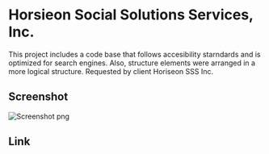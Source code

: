 # Horsieon Social Solutions Services, Inc.

This project includes a code base that follows accesibility starndards and is optimized for search engines. 
Also, structure elements were arranged in a more logical structure.
Requested by client Horiseon SSS Inc.


## Screenshot

![Screenshot png](https://user-images.githubusercontent.com/84687714/124365892-d10fe780-dc10-11eb-8ed4-470ad42ba182.png)


## Link 

 